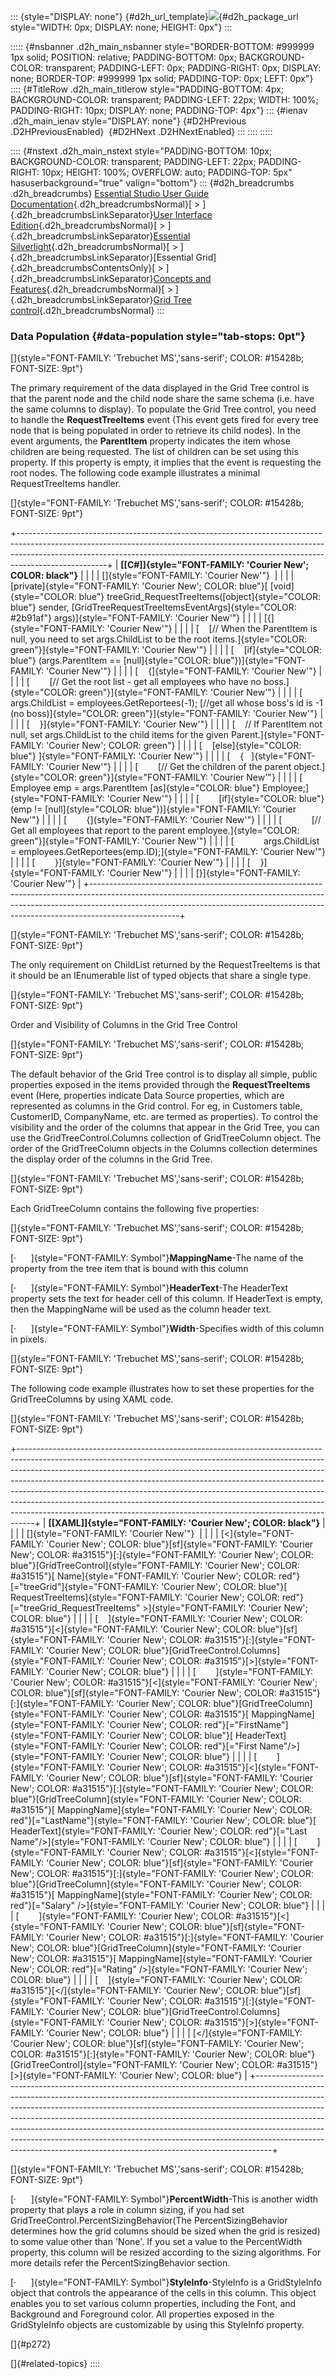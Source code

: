 ::: {style="DISPLAY: none"}
[](ms-xhelp:///?Id=d2h_url_template){#d2h_url_template}![](!package_url!){#d2h_package_url style="WIDTH: 0px; DISPLAY: none; HEIGHT: 0px"}
:::

::::: {#nsbanner .d2h_main_nsbanner style="BORDER-BOTTOM: #999999 1px solid; POSITION: relative; PADDING-BOTTOM: 0px; BACKGROUND-COLOR: transparent; PADDING-LEFT: 0px; PADDING-RIGHT: 0px; DISPLAY: none; BORDER-TOP: #999999 1px solid; PADDING-TOP: 0px; LEFT: 0px"}
:::: {#TitleRow .d2h_main_titlerow style="PADDING-BOTTOM: 4px; BACKGROUND-COLOR: transparent; PADDING-LEFT: 22px; WIDTH: 100%; PADDING-RIGHT: 10px; DISPLAY: none; PADDING-TOP: 4px"}
::: {#ienav .d2h_main_ienav style="DISPLAY: none"}
[](ms-xhelp:///?Id=abce9fd4-10de-4584-9f20-4df803ac6ea0){#D2HPrevious .D2HPreviousEnabled}  [](ms-xhelp:///?Id=b255038d-3503-4e63-95bf-33cc80d11988){#D2HNext .D2HNextEnabled}
:::
::::
:::::

:::: {#nstext .d2h_main_nstext style="PADDING-BOTTOM: 10px; BACKGROUND-COLOR: transparent; PADDING-LEFT: 22px; PADDING-RIGHT: 10px; HEIGHT: 100%; OVERFLOW: auto; PADDING-TOP: 5px" hasuserbackground="true" valign="bottom"}
::: {#d2h_breadcrumbs .d2h_breadcrumbs}
[Essential Studio User Guide Documentation](ms-xhelp:///?Id=12457748-09e3-4d74-a240-8e049cedf030){.d2h_breadcrumbsNormal}[ \> ]{.d2h_breadcrumbsLinkSeparator}[User Interface Edition](ms-xhelp:///?Id=c29296b7-531c-413b-a0ec-488ca1f7f669){.d2h_breadcrumbsNormal}[ \> ]{.d2h_breadcrumbsLinkSeparator}[Essential Silverlight](ms-xhelp:///?Id=66221bd1-ba2e-43c2-94a7-618f50e01d24){.d2h_breadcrumbsNormal}[ \> ]{.d2h_breadcrumbsLinkSeparator}[Essential Grid]{.d2h_breadcrumbsContentsOnly}[ \> ]{.d2h_breadcrumbsLinkSeparator}[Concepts and Features](ms-xhelp:///?Id=8126789d-b192-4c3c-9e36-f0119f12b8b9){.d2h_breadcrumbsNormal}[ \> ]{.d2h_breadcrumbsLinkSeparator}[Grid Tree control](ms-xhelp:///?Id=7a35cbd2-7c13-4922-9d18-aeecf6280496){.d2h_breadcrumbsNormal}
:::

### Data Population {#data-population style="tab-stops: 0pt"}

[]{style="FONT-FAMILY: 'Trebuchet MS','sans-serif'; COLOR: #15428b; FONT-SIZE: 9pt"} 

The primary requirement of the data displayed in the Grid Tree control is that the parent node and the child node share the same schema (i.e. have the same columns to display). To populate the Grid Tree control, you need to handle the **RequestTreeItems** event (This event gets fired for every tree node that is being populated in order to retrieve its child nodes). In the event arguments, the **ParentItem** property indicates the item whose children are being requested. The list of children can be set using this property. If this property is empty, it implies that the event is requesting the root nodes. The following code example illustrates a minimal RequestTreeItems handler.

[]{style="FONT-FAMILY: 'Trebuchet MS','sans-serif'; COLOR: #15428b; FONT-SIZE: 9pt"} 

+----------------------------------------------------------------------------------------------------------------------------------------------------------------------------------------------------------------------------------------------------------------+
| **[\[C#\]]{style="FONT-FAMILY: 'Courier New'; COLOR: black"}**                                                                                                                                                                                                 |
|                                                                                                                                                                                                                                                                |
| []{style="FONT-FAMILY: 'Courier New'"}                                                                                                                                                                                                                         |
|                                                                                                                                                                                                                                                                |
| [private]{style="FONT-FAMILY: 'Courier New'; COLOR: blue"}[ [void]{style="COLOR: blue"} treeGrid_RequestTreeItems([object]{style="COLOR: blue"} sender, [GridTreeRequestTreeItemsEventArgs]{style="COLOR: #2b91af"} args)]{style="FONT-FAMILY: 'Courier New'"} |
|                                                                                                                                                                                                                                                                |
| [{]{style="FONT-FAMILY: 'Courier New'"}                                                                                                                                                                                                                        |
|                                                                                                                                                                                                                                                                |
| [    [// When the ParentItem is null, you need to set args.ChildList to be the root items.]{style="COLOR: green"}]{style="FONT-FAMILY: 'Courier New'"}                                                                                                         |
|                                                                                                                                                                                                                                                                |
| [    [if]{style="COLOR: blue"} (args.ParentItem == [null]{style="COLOR: blue"})]{style="FONT-FAMILY: 'Courier New'"}                                                                                                                                           |
|                                                                                                                                                                                                                                                                |
| [    {]{style="FONT-FAMILY: 'Courier New'"}                                                                                                                                                                                                                    |
|                                                                                                                                                                                                                                                                |
| [        [// Get the root list - get all employees who have no boss.]{style="COLOR: green"}]{style="FONT-FAMILY: 'Courier New'"}                                                                                                                               |
|                                                                                                                                                                                                                                                                |
| [        args.ChildList = employees.GetReportees(-1); [//get all whose boss\'s id is -1 (no boss)]{style="COLOR: green"}]{style="FONT-FAMILY: 'Courier New'"}                                                                                                  |
|                                                                                                                                                                                                                                                                |
| [    }]{style="FONT-FAMILY: 'Courier New'"}                                                                                                                                                                                                                    |
|                                                                                                                                                                                                                                                                |
| [    // If ParentItem not null, set args.ChildList to the child items for the given Parent.]{style="FONT-FAMILY: 'Courier New'; COLOR: green"}                                                                                                                 |
|                                                                                                                                                                                                                                                                |
| [    [else]{style="COLOR: blue"} ]{style="FONT-FAMILY: 'Courier New'"}                                                                                                                                                                                         |
|                                                                                                                                                                                                                                                                |
| [    {   ]{style="FONT-FAMILY: 'Courier New'"}                                                                                                                                                                                                                 |
|                                                                                                                                                                                                                                                                |
| [        [// Get the children of the parent object.]{style="COLOR: green"}]{style="FONT-FAMILY: 'Courier New'"}                                                                                                                                                |
|                                                                                                                                                                                                                                                                |
| [        Employee emp = args.ParentItem [as]{style="COLOR: blue"} Employee;]{style="FONT-FAMILY: 'Courier New'"}                                                                                                                                               |
|                                                                                                                                                                                                                                                                |
| [        [if]{style="COLOR: blue"} (emp != [null]{style="COLOR: blue"})]{style="FONT-FAMILY: 'Courier New'"}                                                                                                                                                   |
|                                                                                                                                                                                                                                                                |
| [        {]{style="FONT-FAMILY: 'Courier New'"}                                                                                                                                                                                                                |
|                                                                                                                                                                                                                                                                |
| [            [// Get all employees that report to the parent employee.]{style="COLOR: green"}]{style="FONT-FAMILY: 'Courier New'"}                                                                                                                             |
|                                                                                                                                                                                                                                                                |
| [            args.ChildList = employees.GetReportees(emp.ID);]{style="FONT-FAMILY: 'Courier New'"}                                                                                                                                                             |
|                                                                                                                                                                                                                                                                |
| [        }]{style="FONT-FAMILY: 'Courier New'"}                                                                                                                                                                                                                |
|                                                                                                                                                                                                                                                                |
| [    }]{style="FONT-FAMILY: 'Courier New'"}                                                                                                                                                                                                                    |
|                                                                                                                                                                                                                                                                |
| [}]{style="FONT-FAMILY: 'Courier New'"}                                                                                                                                                                                                                        |
+----------------------------------------------------------------------------------------------------------------------------------------------------------------------------------------------------------------------------------------------------------------+

[]{style="FONT-FAMILY: 'Trebuchet MS','sans-serif'; COLOR: #15428b; FONT-SIZE: 9pt"} 

The only requirement on ChildList returned by the RequestTreeItems is that it should be an IEnumerable list of typed objects that share a single type.

[]{style="FONT-FAMILY: 'Trebuchet MS','sans-serif'; COLOR: #15428b; FONT-SIZE: 9pt"} 

Order and Visibility of Columns in the Grid Tree Control

[]{style="FONT-FAMILY: 'Trebuchet MS','sans-serif'; COLOR: #15428b; FONT-SIZE: 9pt"} 

The default behavior of the Grid Tree control is to display all simple, public properties exposed in the items provided through the **RequestTreeItems** event (Here, properties indicate Data Source properties, which are represented as columns in the Grid control. For eg, in Customers table, CustomerID, CompanyName, etc. are termed as properties). To control the visibility and the order of the columns that appear in the Grid Tree, you can use the GridTreeControl.Columns collection of GridTreeColumn object. The order of the GridTreeColumn objects in the Columns collection determines the display order of the columns in the Grid Tree. 

[]{style="FONT-FAMILY: 'Trebuchet MS','sans-serif'; COLOR: #15428b; FONT-SIZE: 9pt"} 

Each GridTreeColumn contains the following five properties:

[]{style="FONT-FAMILY: 'Trebuchet MS','sans-serif'; COLOR: #15428b; FONT-SIZE: 9pt"} 

[·      ]{style="FONT-FAMILY: Symbol"}**MappingName**-The name of the property from the tree item that is bound with this column

[·      ]{style="FONT-FAMILY: Symbol"}**HeaderText**-The HeaderText property sets the text for header cell of this column. If HeaderText is empty, then the MappingName will be used as the column header text.

[·      ]{style="FONT-FAMILY: Symbol"}**Width**-Specifies width of this column in pixels.

[]{style="FONT-FAMILY: 'Trebuchet MS','sans-serif'; COLOR: #15428b; FONT-SIZE: 9pt"} 

The following code example illustrates how to set these properties for the GridTreeColumns by using XAML code.

[]{style="FONT-FAMILY: 'Trebuchet MS','sans-serif'; COLOR: #15428b; FONT-SIZE: 9pt"} 

+----------------------------------------------------------------------------------------------------------------------------------------------------------------------------------------------------------------------------------------------------------------------------------------------------------------------------------------------------------------------------------------------------------------------------------------------------------------------------------------------------------------------------------------------------------------------+
| **[\[XAML\]]{style="FONT-FAMILY: 'Courier New'; COLOR: black"}**                                                                                                                                                                                                                                                                                                                                                                                                                                                                                                     |
|                                                                                                                                                                                                                                                                                                                                                                                                                                                                                                                                                                      |
| []{style="FONT-FAMILY: 'Courier New'"}                                                                                                                                                                                                                                                                                                                                                                                                                                                                                                                               |
|                                                                                                                                                                                                                                                                                                                                                                                                                                                                                                                                                                      |
| [\<]{style="FONT-FAMILY: 'Courier New'; COLOR: blue"}[sf]{style="FONT-FAMILY: 'Courier New'; COLOR: #a31515"}[:]{style="FONT-FAMILY: 'Courier New'; COLOR: blue"}[GridTreeControl]{style="FONT-FAMILY: 'Courier New'; COLOR: #a31515"}[ Name]{style="FONT-FAMILY: 'Courier New'; COLOR: red"}[=\"treeGrid\"]{style="FONT-FAMILY: 'Courier New'; COLOR: blue"}[ RequestTreeItems]{style="FONT-FAMILY: 'Courier New'; COLOR: red"}[=\"treeGrid_RequestTreeItems\" \>]{style="FONT-FAMILY: 'Courier New'; COLOR: blue"}                                                 |
|                                                                                                                                                                                                                                                                                                                                                                                                                                                                                                                                                                      |
| [    ]{style="FONT-FAMILY: 'Courier New'; COLOR: #a31515"}[\<]{style="FONT-FAMILY: 'Courier New'; COLOR: blue"}[sf]{style="FONT-FAMILY: 'Courier New'; COLOR: #a31515"}[:]{style="FONT-FAMILY: 'Courier New'; COLOR: blue"}[GridTreeControl.Columns]{style="FONT-FAMILY: 'Courier New'; COLOR: #a31515"}[\>]{style="FONT-FAMILY: 'Courier New'; COLOR: blue"}                                                                                                                                                                                                        |
|                                                                                                                                                                                                                                                                                                                                                                                                                                                                                                                                                                      |
| [        ]{style="FONT-FAMILY: 'Courier New'; COLOR: #a31515"}[\<]{style="FONT-FAMILY: 'Courier New'; COLOR: blue"}[sf]{style="FONT-FAMILY: 'Courier New'; COLOR: #a31515"}[:]{style="FONT-FAMILY: 'Courier New'; COLOR: blue"}[GridTreeColumn]{style="FONT-FAMILY: 'Courier New'; COLOR: #a31515"}[ MappingName]{style="FONT-FAMILY: 'Courier New'; COLOR: red"}[=\"FirstName\"]{style="FONT-FAMILY: 'Courier New'; COLOR: blue"}[ HeaderText]{style="FONT-FAMILY: 'Courier New'; COLOR: red"}[=\"First Name\"/\>]{style="FONT-FAMILY: 'Courier New'; COLOR: blue"} |
|                                                                                                                                                                                                                                                                                                                                                                                                                                                                                                                                                                      |
| [        ]{style="FONT-FAMILY: 'Courier New'; COLOR: #a31515"}[\<]{style="FONT-FAMILY: 'Courier New'; COLOR: blue"}[sf]{style="FONT-FAMILY: 'Courier New'; COLOR: #a31515"}[:]{style="FONT-FAMILY: 'Courier New'; COLOR: blue"}[GridTreeColumn]{style="FONT-FAMILY: 'Courier New'; COLOR: #a31515"}[ MappingName]{style="FONT-FAMILY: 'Courier New'; COLOR: red"}[=\"LastName\"]{style="FONT-FAMILY: 'Courier New'; COLOR: blue"}[ HeaderText]{style="FONT-FAMILY: 'Courier New'; COLOR: red"}[=\"Last Name\"/\>]{style="FONT-FAMILY: 'Courier New'; COLOR: blue"}   |
|                                                                                                                                                                                                                                                                                                                                                                                                                                                                                                                                                                      |
| [        ]{style="FONT-FAMILY: 'Courier New'; COLOR: #a31515"}[\<]{style="FONT-FAMILY: 'Courier New'; COLOR: blue"}[sf]{style="FONT-FAMILY: 'Courier New'; COLOR: #a31515"}[:]{style="FONT-FAMILY: 'Courier New'; COLOR: blue"}[GridTreeColumn]{style="FONT-FAMILY: 'Courier New'; COLOR: #a31515"}[ MappingName]{style="FONT-FAMILY: 'Courier New'; COLOR: red"}[=\"Salary\" /\>]{style="FONT-FAMILY: 'Courier New'; COLOR: blue"}                                                                                                                                  |
|                                                                                                                                                                                                                                                                                                                                                                                                                                                                                                                                                                      |
| [        ]{style="FONT-FAMILY: 'Courier New'; COLOR: #a31515"}[\<]{style="FONT-FAMILY: 'Courier New'; COLOR: blue"}[sf]{style="FONT-FAMILY: 'Courier New'; COLOR: #a31515"}[:]{style="FONT-FAMILY: 'Courier New'; COLOR: blue"}[GridTreeColumn]{style="FONT-FAMILY: 'Courier New'; COLOR: #a31515"}[ MappingName]{style="FONT-FAMILY: 'Courier New'; COLOR: red"}[=\"Rating\" /\>]{style="FONT-FAMILY: 'Courier New'; COLOR: blue"}                                                                                                                                  |
|                                                                                                                                                                                                                                                                                                                                                                                                                                                                                                                                                                      |
| [    ]{style="FONT-FAMILY: 'Courier New'; COLOR: #a31515"}[\</]{style="FONT-FAMILY: 'Courier New'; COLOR: blue"}[sf]{style="FONT-FAMILY: 'Courier New'; COLOR: #a31515"}[:]{style="FONT-FAMILY: 'Courier New'; COLOR: blue"}[GridTreeControl.Columns]{style="FONT-FAMILY: 'Courier New'; COLOR: #a31515"}[\>]{style="FONT-FAMILY: 'Courier New'; COLOR: blue"}                                                                                                                                                                                                       |
|                                                                                                                                                                                                                                                                                                                                                                                                                                                                                                                                                                      |
| [\</]{style="FONT-FAMILY: 'Courier New'; COLOR: blue"}[sf]{style="FONT-FAMILY: 'Courier New'; COLOR: #a31515"}[:]{style="FONT-FAMILY: 'Courier New'; COLOR: blue"}[GridTreeControl]{style="FONT-FAMILY: 'Courier New'; COLOR: #a31515"}[\>]{style="FONT-FAMILY: 'Courier New'; COLOR: blue"}                                                                                                                                                                                                                                                                         |
+----------------------------------------------------------------------------------------------------------------------------------------------------------------------------------------------------------------------------------------------------------------------------------------------------------------------------------------------------------------------------------------------------------------------------------------------------------------------------------------------------------------------------------------------------------------------+

[]{style="FONT-FAMILY: 'Trebuchet MS','sans-serif'; COLOR: #15428b; FONT-SIZE: 9pt"} 

[·      ]{style="FONT-FAMILY: Symbol"}**PercentWidth**-This is another width property that plays a role in column sizing, if you had set GridTreeControl.PercentSizingBehavior(The PercentSizingBehavior determines how the grid columns should be sized when the grid is resized) to some value other than \'None\'. If you set a value to the PercentWidth property, this column will be resized according to the sizing algorithms. For more details refer the PercentSizingBehavior section.

[·      ]{style="FONT-FAMILY: Symbol"}**StyleInfo**-StyleInfo is a GridStyleInfo object that controls the appearance of the cells in this column. This object enables you to set various column properties, including the Font, and Background and Foreground color. All properties exposed in the GridStyleInfo objects are customizable by using this StyleInfo property.

[]{#p272} 

[]{#related-topics}
::::
